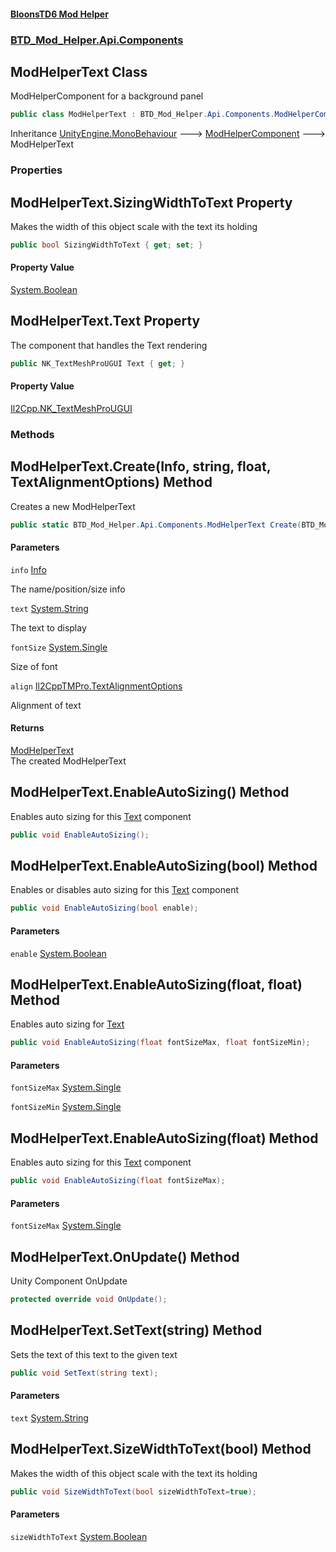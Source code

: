 #### [BloonsTD6 Mod Helper](README.md 'README')
### [BTD_Mod_Helper.Api.Components](README.md#BTD_Mod_Helper.Api.Components 'BTD_Mod_Helper.Api.Components')

## ModHelperText Class

ModHelperComponent for a background panel

```csharp
public class ModHelperText : BTD_Mod_Helper.Api.Components.ModHelperComponent
```

Inheritance [UnityEngine.MonoBehaviour](https://docs.microsoft.com/en-us/dotnet/api/UnityEngine.MonoBehaviour 'UnityEngine.MonoBehaviour') &#129106; [ModHelperComponent](BTD_Mod_Helper.Api.Components.ModHelperComponent.md 'BTD_Mod_Helper.Api.Components.ModHelperComponent') &#129106; ModHelperText
### Properties

<a name='BTD_Mod_Helper.Api.Components.ModHelperText.SizingWidthToText'></a>

## ModHelperText.SizingWidthToText Property

Makes the width of this object scale with the text its holding

```csharp
public bool SizingWidthToText { get; set; }
```

#### Property Value
[System.Boolean](https://docs.microsoft.com/en-us/dotnet/api/System.Boolean 'System.Boolean')

<a name='BTD_Mod_Helper.Api.Components.ModHelperText.Text'></a>

## ModHelperText.Text Property

The component that handles the Text rendering

```csharp
public NK_TextMeshProUGUI Text { get; }
```

#### Property Value
[Il2Cpp.NK_TextMeshProUGUI](https://docs.microsoft.com/en-us/dotnet/api/Il2Cpp.NK_TextMeshProUGUI 'Il2Cpp.NK_TextMeshProUGUI')
### Methods

<a name='BTD_Mod_Helper.Api.Components.ModHelperText.Create(BTD_Mod_Helper.Api.Components.Info,string,float,TextAlignmentOptions)'></a>

## ModHelperText.Create(Info, string, float, TextAlignmentOptions) Method

Creates a new ModHelperText

```csharp
public static BTD_Mod_Helper.Api.Components.ModHelperText Create(BTD_Mod_Helper.Api.Components.Info info, string text, float fontSize=42f, TextAlignmentOptions align=4098);
```
#### Parameters

<a name='BTD_Mod_Helper.Api.Components.ModHelperText.Create(BTD_Mod_Helper.Api.Components.Info,string,float,TextAlignmentOptions).info'></a>

`info` [Info](BTD_Mod_Helper.Api.Components.Info.md 'BTD_Mod_Helper.Api.Components.Info')

The name/position/size info

<a name='BTD_Mod_Helper.Api.Components.ModHelperText.Create(BTD_Mod_Helper.Api.Components.Info,string,float,TextAlignmentOptions).text'></a>

`text` [System.String](https://docs.microsoft.com/en-us/dotnet/api/System.String 'System.String')

The text to display

<a name='BTD_Mod_Helper.Api.Components.ModHelperText.Create(BTD_Mod_Helper.Api.Components.Info,string,float,TextAlignmentOptions).fontSize'></a>

`fontSize` [System.Single](https://docs.microsoft.com/en-us/dotnet/api/System.Single 'System.Single')

Size of font

<a name='BTD_Mod_Helper.Api.Components.ModHelperText.Create(BTD_Mod_Helper.Api.Components.Info,string,float,TextAlignmentOptions).align'></a>

`align` [Il2CppTMPro.TextAlignmentOptions](https://docs.microsoft.com/en-us/dotnet/api/Il2CppTMPro.TextAlignmentOptions 'Il2CppTMPro.TextAlignmentOptions')

Alignment of text

#### Returns
[ModHelperText](BTD_Mod_Helper.Api.Components.ModHelperText.md 'BTD_Mod_Helper.Api.Components.ModHelperText')  
The created ModHelperText

<a name='BTD_Mod_Helper.Api.Components.ModHelperText.EnableAutoSizing()'></a>

## ModHelperText.EnableAutoSizing() Method

Enables auto sizing for this [Text](BTD_Mod_Helper.Api.Components.ModHelperText.md#BTD_Mod_Helper.Api.Components.ModHelperText.Text 'BTD_Mod_Helper.Api.Components.ModHelperText.Text') component

```csharp
public void EnableAutoSizing();
```

<a name='BTD_Mod_Helper.Api.Components.ModHelperText.EnableAutoSizing(bool)'></a>

## ModHelperText.EnableAutoSizing(bool) Method

Enables or disables auto sizing for this [Text](BTD_Mod_Helper.Api.Components.ModHelperText.md#BTD_Mod_Helper.Api.Components.ModHelperText.Text 'BTD_Mod_Helper.Api.Components.ModHelperText.Text') component

```csharp
public void EnableAutoSizing(bool enable);
```
#### Parameters

<a name='BTD_Mod_Helper.Api.Components.ModHelperText.EnableAutoSizing(bool).enable'></a>

`enable` [System.Boolean](https://docs.microsoft.com/en-us/dotnet/api/System.Boolean 'System.Boolean')

<a name='BTD_Mod_Helper.Api.Components.ModHelperText.EnableAutoSizing(float,float)'></a>

## ModHelperText.EnableAutoSizing(float, float) Method

Enables auto sizing for [Text](BTD_Mod_Helper.Api.Components.ModHelperText.md#BTD_Mod_Helper.Api.Components.ModHelperText.Text 'BTD_Mod_Helper.Api.Components.ModHelperText.Text')

```csharp
public void EnableAutoSizing(float fontSizeMax, float fontSizeMin);
```
#### Parameters

<a name='BTD_Mod_Helper.Api.Components.ModHelperText.EnableAutoSizing(float,float).fontSizeMax'></a>

`fontSizeMax` [System.Single](https://docs.microsoft.com/en-us/dotnet/api/System.Single 'System.Single')

<a name='BTD_Mod_Helper.Api.Components.ModHelperText.EnableAutoSizing(float,float).fontSizeMin'></a>

`fontSizeMin` [System.Single](https://docs.microsoft.com/en-us/dotnet/api/System.Single 'System.Single')

<a name='BTD_Mod_Helper.Api.Components.ModHelperText.EnableAutoSizing(float)'></a>

## ModHelperText.EnableAutoSizing(float) Method

Enables auto sizing for this [Text](BTD_Mod_Helper.Api.Components.ModHelperText.md#BTD_Mod_Helper.Api.Components.ModHelperText.Text 'BTD_Mod_Helper.Api.Components.ModHelperText.Text') component

```csharp
public void EnableAutoSizing(float fontSizeMax);
```
#### Parameters

<a name='BTD_Mod_Helper.Api.Components.ModHelperText.EnableAutoSizing(float).fontSizeMax'></a>

`fontSizeMax` [System.Single](https://docs.microsoft.com/en-us/dotnet/api/System.Single 'System.Single')

<a name='BTD_Mod_Helper.Api.Components.ModHelperText.OnUpdate()'></a>

## ModHelperText.OnUpdate() Method

Unity Component OnUpdate

```csharp
protected override void OnUpdate();
```

<a name='BTD_Mod_Helper.Api.Components.ModHelperText.SetText(string)'></a>

## ModHelperText.SetText(string) Method

Sets the text of this text to the given text

```csharp
public void SetText(string text);
```
#### Parameters

<a name='BTD_Mod_Helper.Api.Components.ModHelperText.SetText(string).text'></a>

`text` [System.String](https://docs.microsoft.com/en-us/dotnet/api/System.String 'System.String')

<a name='BTD_Mod_Helper.Api.Components.ModHelperText.SizeWidthToText(bool)'></a>

## ModHelperText.SizeWidthToText(bool) Method

Makes the width of this object scale with the text its holding

```csharp
public void SizeWidthToText(bool sizeWidthToText=true);
```
#### Parameters

<a name='BTD_Mod_Helper.Api.Components.ModHelperText.SizeWidthToText(bool).sizeWidthToText'></a>

`sizeWidthToText` [System.Boolean](https://docs.microsoft.com/en-us/dotnet/api/System.Boolean 'System.Boolean')